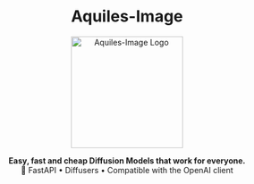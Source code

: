 <h1 align="center">Aquiles-Image</h1>

<div align="center">
  <img src="aquiles/static/aquilesim.png" alt="Aquiles-Image Logo" width="200"/>
</div>

<p align="center">
  <strong>Easy, fast and cheap Diffusion Models that work for everyone.</strong><br/>
  🚀 FastAPI • Diffusers • Compatible with the OpenAI client
</p>